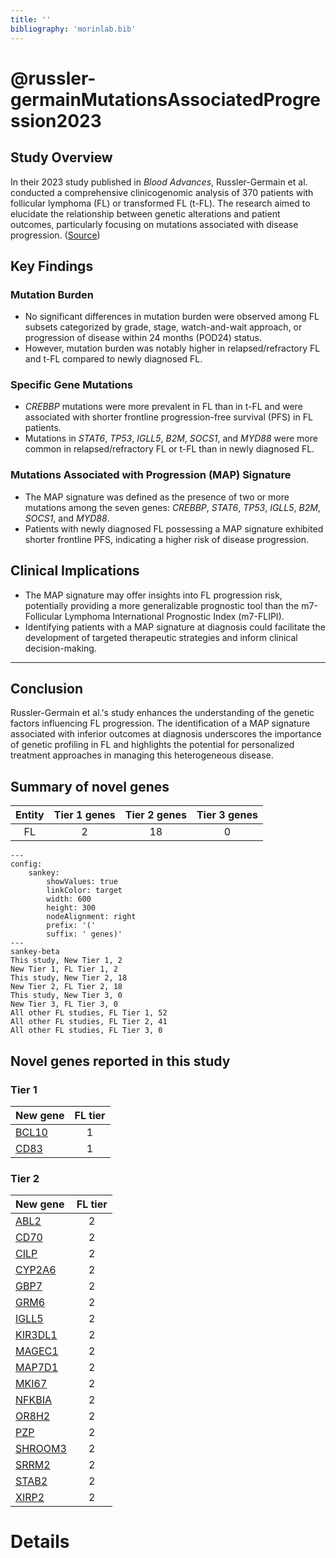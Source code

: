 ```yaml
---
title: ''
bibliography: 'morinlab.bib'
---
```


# @russler-germainMutationsAssociatedProgression2023

## Study Overview
In their 2023 study published in *Blood Advances*, Russler-Germain et al. conducted a comprehensive clinicogenomic analysis of 370 patients with follicular lymphoma (FL) or transformed FL (t-FL). The research aimed to elucidate the relationship between genetic alterations and patient outcomes, particularly focusing on mutations associated with disease progression. ([Source](https://ashpublications.org/bloodadvances/article/7/18/5524/497092/Mutations-associated-with-progression-in))

## Key Findings

### Mutation Burden
- No significant differences in mutation burden were observed among FL subsets categorized by grade, stage, watch-and-wait approach, or progression of disease within 24 months (POD24) status.
- However, mutation burden was notably higher in relapsed/refractory FL and t-FL compared to newly diagnosed FL.

### Specific Gene Mutations
- *CREBBP* mutations were more prevalent in FL than in t-FL and were associated with shorter frontline progression-free survival (PFS) in FL patients.
- Mutations in *STAT6*, *TP53*, *IGLL5*, *B2M*, *SOCS1*, and *MYD88* were more common in relapsed/refractory FL or t-FL than in newly diagnosed FL.

### Mutations Associated with Progression (MAP) Signature
- The MAP signature was defined as the presence of two or more mutations among the seven genes: *CREBBP*, *STAT6*, *TP53*, *IGLL5*, *B2M*, *SOCS1*, and *MYD88*.
- Patients with newly diagnosed FL possessing a MAP signature exhibited shorter frontline PFS, indicating a higher risk of disease progression.

## Clinical Implications
- The MAP signature may offer insights into FL progression risk, potentially providing a more generalizable prognostic tool than the m7-Follicular Lymphoma International Prognostic Index (m7-FLIPI).
- Identifying patients with a MAP signature at diagnosis could facilitate the development of targeted therapeutic strategies and inform clinical decision-making.

---

## Conclusion
Russler-Germain et al.'s study enhances the understanding of the genetic factors influencing FL progression. The identification of a MAP signature associated with inferior outcomes at diagnosis underscores the importance of genetic profiling in FL and highlights the potential for personalized treatment approaches in managing this heterogeneous disease.


## Summary of novel genes

|Entity| Tier 1 genes| Tier 2 genes|Tier 3 genes|
|:-:|:-:|:-:|:-:|
|FL|2|18|0|
```mermaid
---
config:
    sankey:
        showValues: true
        linkColor: target
        width: 600
        height: 300
        nodeAlignment: right
        prefix: '('
        suffix: ' genes)'
---
sankey-beta
This study, New Tier 1, 2
New Tier 1, FL Tier 1, 2
This study, New Tier 2, 18
New Tier 2, FL Tier 2, 18
This study, New Tier 3, 0
New Tier 3, FL Tier 3, 0
All other FL studies, FL Tier 1, 52
All other FL studies, FL Tier 2, 41
All other FL studies, FL Tier 3, 0
```

## Novel genes reported in this study

### Tier 1
|New gene|FL tier|
|:-|:-:|
|[BCL10](../BCL10)|1 |
|[CD83](../CD83)|1 |

### Tier 2
|New gene|FL tier|
|:-|:-:|
|[ABL2](../ABL2)|2 |
|[CD70](../CD70)|2 |
|[CILP](../CILP)|2 |
|[CYP2A6](../CYP2A6)|2 |
|[GBP7](../GBP7)|2 |
|[GRM6](../GRM6)|2 |
|[IGLL5](../IGLL5)|2 |
|[KIR3DL1](../KIR3DL1)|2 |
|[MAGEC1](../MAGEC1)|2 |
|[MAP7D1](../MAP7D1)|2 |
|[MKI67](../MKI67)|2 |
|[NFKBIA](../NFKBIA)|2 |
|[OR8H2](../OR8H2)|2 |
|[PZP](../PZP)|2 |
|[SHROOM3](../SHROOM3)|2 |
|[SRRM2](../SRRM2)|2 |
|[STAB2](../STAB2)|2 |
|[XIRP2](../XIRP2)|2 |


# Details

